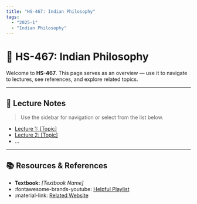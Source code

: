 ```yaml
---
title: "HS-467: Indian Philosophy"
tags:
  - "2025-1"
  - "Indian Philosophy"
---
```


# 📘 HS-467: Indian Philosophy

Welcome to **HS-467**. This page serves as an overview — use it to navigate to lectures, see references, and explore related topics.

---

## 📝 Lecture Notes

> Use the sidebar for navigation or select from the list below.

- [Lecture 1: [Topic]](lecture-01.md)
- [Lecture 2: [Topic]](lecture-02.md)
- ...

---

## 📚 Resources & References

- **Textbook:** _[Textbook Name]_
- :fontawesome-brands-youtube: [Helpful Playlist]()
- :material-link: [Related Website]()
